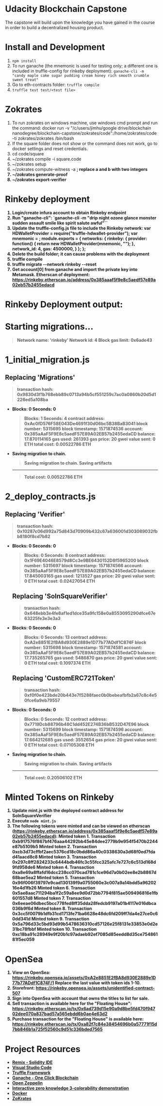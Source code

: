 # Udacity Blockchain Capstone

The capstone will build upon the knowledge you have gained in the course in order to build a decentralized housing product.

# Install and Development

1. `npm install`
2. To run ganache (the mnemonic is used for testing only; a different one is included in truffle-config for rinkeby deployment):
`ganache-cli -m "candy maple cake sugar pudding cream honey rich smooth crumble sweet treat"`
3. Go to eth-contracts folder: `truffle compile`
4. `truffle test test/<test file>`

# Zokrates
1. To run zokrates on windows machine, use windows cmd prompt and run the command: docker run -v "/c/users/jimhu/google drive/blockchain nanodegree/blockchain-capstone/zokrates/code":/home/zokrates/code -ti zokrates/zokrates /bin/bash
2. If the square folder does not show or the command does not work, go to docker settings and reset credentials.
3. cd code/square
4. ~/zokrates compile -i square.code
5. ~/zokrates setup
6. ~/zokrates compute-witness -a <a> <b>; replace a and b with two integers
7. ~/zokrates generate-proof
8. ~/zokrates export-verifier

# Rinkeby deployment

1. Login/create infura account to obtain Rinkeby endpoint
2. Run "ganache-cli":
`ganache-cli -m "drip night ozone glance monster sudden assault smile like spirit salute awful"``
3. Update the truffle-config.js file to include the Rinkeby network:
        var HDWalletProvider = require("truffle-hdwallet-provider");
        var mnemonic = <obtain from ganache>;
        module.exports = {
          networks: {
            rinkeby: {
              provider: function() {
               return new HDWalletProvider(mnemonic, "<infura rinkeby endpoint>");
              },
              network_id: 4,
              gas: 4500000,
            }
          };
        };
4. Delete the build folder; it can cause problems with the deployment
5. truffle compile
6. truffle migrate --network rinkeby --reset
7. Get account[0] from ganache and import the private key into Metamask. Etherscan of deployment:
    https://rinkeby.etherscan.io/address/0x385aaaf5f9e8c5aedf57e89a02eb57b2455edacd

# Rinkeby Deployment output:
Starting migrations...
======================
> Network name:    'rinkeby'
> Network id:      4
> Block gas limit: 0x6ade43


1_initial_migration.js
======================

   Replacing 'Migrations'
   ----------------------
   > transaction hash:    0x9830d3f1b768ebb89c0713a94b5cf551259c7ac0a0860b20d5d1226ed5a108ba
- Blocks: 0            Seconds: 0
   > Blocks: 1            Seconds: 4
   > contract address:    0xAc0fD576F58E043De4691f30d06bc5B38BaB3041
   > block number:        5315695
   > block timestamp:     1571874536
   > account:             0x385aAaF5F9E8c5aedF57E89A02EB57b2455edaCD
   > balance:             17.870114165
   > gas used:            261393
   > gas price:           20 gwei
   > value sent:          0 ETH
   > total cost:          0.00522786 ETH


- Saving migration to chain.
   > Saving migration to chain.
   > Saving artifacts
   -------------------------------------
   > Total cost:          0.00522786 ETH


2_deploy_contracts.js
=====================

   Replacing 'Verifier'
   --------------------
   > transaction hash:    0x10287c06d992a75d843d70909b432c67a636001d303089032fbb8180f8cd7b82
- Blocks: 0            Seconds: 0
   > Blocks: 0            Seconds: 8
   > contract address:    0x1F69E4046E8579d8Cc3e9BE6430152D8f5965200
   > block number:        5315697
   > block timestamp:     1571874566
   > account:             0x385aAaF5F9E8c5aedF57E89A02EB57b2455edaCD
   > balance:             17.845003165
   > gas used:            1213527
   > gas price:           20 gwei
   > value sent:          0 ETH
   > total cost:          0.02427054 ETH


   Replacing 'SolnSquareVerifier'
   ------------------------------
   > transaction hash:    0x648ebb3e4fe8af1ed1dce35a9fc158e0a8553095290dfce67e63225fe3e3e3a3
- Blocks: 0            Seconds: 0
   > Blocks: 0            Seconds: 13
   > contract address:    0xA2e8851E2fBA8d930E2889e1D77b77ADdf1C874F
   > block number:        5315698
   > block timestamp:     1571874581
   > account:             0x385aAaF5F9E8c5aedF57E89A02EB57b2455edaCD
   > balance:             17.735265765
   > gas used:            5486870
   > gas price:           20 gwei
   > value sent:          0 ETH
   > total cost:          0.1097374 ETH


   Replacing 'CustomERC721Token'
   -----------------------------
   > transaction hash:    0xf0f0e423bde20b443e7f5288faec0b0bebeafbfb2a67c8c4e50fce6a9eb79557
- Blocks: 0            Seconds: 0
   > Blocks: 0            Seconds: 12
   > contract address:    0x7719Dcb88796b48C1dd452E274B36bB532D47E96
   > block number:        5315699
   > block timestamp:     1571874596
   > account:             0x385aAaF5F9E8c5aedF57E89A02EB57b2455edaCD
   > balance:             17.664212685
   > gas used:            3552654
   > gas price:           20 gwei
   > value sent:          0 ETH
   > total cost:          0.07105308 ETH


- Saving migration to chain.
   > Saving migration to chain.
   > Saving artifacts
   -------------------------------------
   > Total cost:          0.20506102 ETH


# Minted Tokens on Rinkeby
1. Update mint.js with the deployed contract address for SolnSquareVerifier
2. Execute `node mint.js`
3. The following tokens were minted and can be viewed on etherscan (https://rinkeby.etherscan.io/address/0x385aaaf5f9e8c5aedf57e89a02eb57b2455edacd):
Minted token 1. Transaction 0xb917576f867bf476aaa44292bb45e84dee2779b9e954f5470b2244e87b5109b5
Minted token 2. Transaction 0xcb3d73cffbf2aec5376cd18c0bdd86a40c0338630a3d68f0ed7fdad41aacd8c8
Minted token 3. Transaction 0x297c8ff2824233c6444bdb46fc3c55fcc325afc7e727c6c513d168d9fd958de6
Minted token 4. Transaction 0xa8e69a8ffafd16dcc238cc070cad781c1ce96d7a0b02ee8e2b8867d68bae5ea2
Minted token 5. Transaction 0x96f006f39797e9cad130139f9a0755060e3c007a9a14bdd5a9620216e4d1fb26
Minted token 6. Transaction 0x5ae8aac711294ba1f2c59a8ee9d0d72bb7794f815ae509496816e1fb601557d8
Minted token 7. Transaction 0x6eeae06dbec5bcc778fed8ff35dda28fedcb9197a01b4117e016dbca036b9f6d
Minted token 8. Transaction 0x3cc5f0079b1dfb31cd1713fe71ba6628e48dc6fd209ff7da4e27ce0c60dd341d
Minted token 9. Transaction 0x5a796d33c5bd93d99b5478636310cd57126e25f8131e33853e0d2e31bc78fbbf
Minted token 10. Transaction 0xc18ba91c28949e9f20b1c97adaeb92ef7085d85eedd8d35ce75486181f5ec059

# OpenSea
1. View on OpenSea: https://rinkeby.opensea.io/assets/0xA2e8851E2fBA8d930E2889e1D77b77ADdf1C874F/1
Replace the last value with token ids 1-10.
2. Storefront: https://rinkeby.opensea.io/assets/unidentified-contract-507
3. Sign into OpenSea with account that owns the titles to list for sale.
4. Sell transaction is available here for the "Floating House": https://rinkeby.etherscan.io/tx/0x6ad739d15e90a9d8be5fd470f94702dee070a837bad57a565ebdd6b0ae4e63d2
5. Purchase transaction for the "Floating House" is available here: https://rinkeby.etherscan.io/tx/0xa82f7c84e38454696b0a57771f15d7bb846b1a725f52560c9d51c336bded7565

# Project Resources

* [Remix - Solidity IDE](https://remix.ethereum.org/)
* [Visual Studio Code](https://code.visualstudio.com/)
* [Truffle Framework](https://truffleframework.com/)
* [Ganache - One Click Blockchain](https://truffleframework.com/ganache)
* [Open Zeppelin ](https://openzeppelin.org/)
* [Interactive zero knowledge 3-colorability demonstration](http://web.mit.edu/~ezyang/Public/graph/svg.html)
* [Docker](https://docs.docker.com/install/)
* [ZoKrates](https://github.com/Zokrates/ZoKrates)
